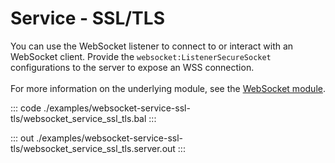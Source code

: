 # Service - SSL/TLS

You can use the WebSocket listener to connect to or interact with an WebSocket client.
Provide the `websocket:ListenerSecureSocket` configurations to the server to
expose an WSS connection.<br/><br/>
For more information on the underlying module, 
see the [WebSocket module](https://docs.central.ballerina.io/ballerina/websocket/latest/).

::: code ./examples/websocket-service-ssl-tls/websocket_service_ssl_tls.bal :::

::: out ./examples/websocket-service-ssl-tls/websocket_service_ssl_tls.server.out :::
